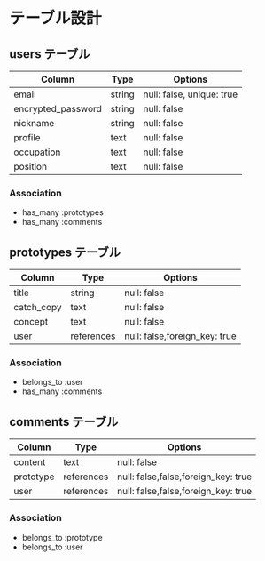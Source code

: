 # テーブル設計

## users テーブル

| Column             | Type   | Options                   |
| ------------------ | ------ | --------------------------|
| email              | string | null: false, unique: true |
| encrypted_password | string | null: false               |
| nickname           | string | null: false               |
| profile            | text   | null: false               |
| occupation         | text   | null: false               |
| position           | text   | null: false               |



### Association

- has_many :prototypes
- has_many :comments

## prototypes テーブル

| Column       | Type       | Options                       |
| ------       | ------     | ------------------------------|
| title        | string     | null: false                   |
| catch_copy   | text       | null: false                   |
| concept      | text       | null: false                   |
| user         | references | null: false,foreign_key: true |


### Association

- belongs_to :user
- has_many :comments



## comments テーブル

| Column    | Type         | Options                               |
| -------   | ----------   | ------------------------------------- |
| content   | text         | null: false                           |
| prototype | references    | null: false,false,foreign_key: true   |
| user      | references   | null: false,false,foreign_key: true   |

### Association

- belongs_to :prototype
- belongs_to :user

